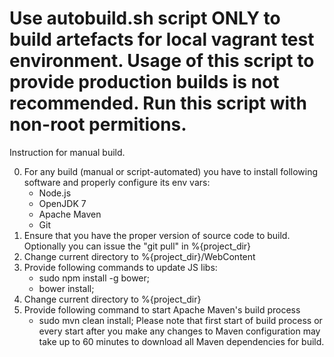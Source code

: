 Use autobuild.sh script ONLY to build artefacts for local vagrant test environment.
Usage of this script to provide production builds is not recommended.
Run this script with non-root permitions. 
==========
Instruction for manual build.

0) For any build (manual or script-automated) you have to install following software and properly configure its env vars:
	- Node.js
	- OpenJDK 7
	- Apache Maven
	- Git
1) Ensure that you have the proper version of source code to build. 
	Optionally you can issue the "git pull" in %{project_dir}
2) Change current directory to %{project_dir}/WebContent
3) Provide following commands to update JS libs:
	- sudo npm install -g bower;
	- bower install;
4) Change current directory to %{project_dir}
5) Provide following command to start Apache Maven's build process
	- sudo mvn clean install;
	Please note that first start of build process or every start after you make any changes to Maven configuration may take up to 60 minutes to download all Maven dependencies for build.
	